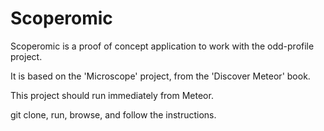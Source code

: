 # Scoperomic

Scoperomic is a proof of concept application to work with the odd-profile project. 

It is based on the 'Microscope' project, from the 'Discover Meteor' book.

This project should run immediately from Meteor.

git clone, run, browse, and follow the instructions.
